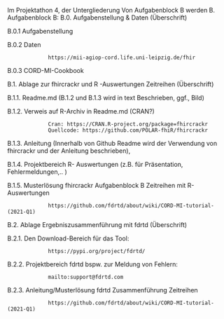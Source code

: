 Im Projektathon 4, der Untergliederung Von Aufgabenblock B werden
B.      Aufgabenblock B: 
B.0.             Aufgabenstellung & Daten (Überschrift)

B.0.1            Aufgabenstellung

B.0.2            Daten

                 https://mii-agiop-cord.life.uni-leipzig.de/fhir

B.0.3            CORD-MI-Cookbook

B.1.             Ablage zur fhircrackr und R -Auswertungen Zeitreihen (Überschrift)

B.1.1.           Readme.md (B.1.2 und B.1.3 wird in text Beschrieben, ggf., Bild)

B.1.2.           Verweis auf R-Archiv in Readme.md (CRAN?)

                 Cran: https://CRAN.R-project.org/package=fhircrackr
                 Quellcode: https://github.com/POLAR-fhiR/fhircrackr

B.1.3.           Anleitung (Innerhalb von Github Readme wird der Verwendung von fhircrackr und der   Anleitung beschrieben),

B.1.4.           Projektbereich R- Auswertungen (z.B. für Präsentation, Fehlermeldungen,.. )

B.1.5.           Musterlösung fhircrackr Aufgabenblock B Zeitreihen mit R-Auswertungen

                 https://github.com/fdrtd/about/wiki/CORD-MI-tutorial-(2021-Q1)

B.2.             Ablage Ergebniszusammenführung mit fdrtd (Überschrift)

B.2.1.           Den Download-Bereich für das Tool: 

                 https://pypi.org/project/fdrtd/

B.2.2.           Projektbereich fdrtd bspw. zur Meldung von Fehlern:

                 mailto:support@fdrtd.com

B.2.3.           Anleitung/Musterlösung fdrtd Zusammenführung Zeitreihen

                 https://github.com/fdrtd/about/wiki/CORD-MI-tutorial-(2021-Q1)
